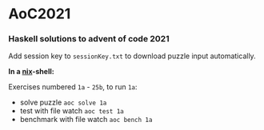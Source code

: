 # AoC2021

### Haskell solutions to advent of code 2021

Add session key to `sessionKey.txt` to download puzzle input automatically.

**In a [nix](https://nixos.org/)-shell:**

Exercises numbered `1a` - `25b`, to run `1a`:

- solve puzzle `aoc solve 1a`
- test with file watch `aoc test 1a`
- benchmark with file watch `aoc bench 1a`
